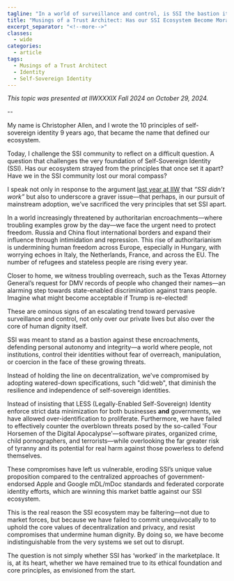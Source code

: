 ```yaml
---
tagline: "In a world of surveillance and control, is SSI the bastion it was meant to be?"
title: "Musings of a Trust Architect: Has our SSI Ecosystem Become Morally Bankrupt?"
excerpt_separator: "<!--more-->"
classes:
  - wide
categories:
  - article
tags:
  - Musings of a Trust Architect
  - Identity
  - Self-Sovereign Identity
---
```


_This topic was presented at IIWXXXIX Fall 2024 on October 29, 2024._

--

My name is Christopher Allen, and I wrote the 10 principles of self-sovereign identity 9 years ago, that became the name that defined our ecosystem.

Today, I challenge the SSI community to reflect on a difficult question. A question that challenges the very foundation of Self-Sovereign Identity (SSI). Has our ecosystem strayed from the principles that once set it apart? Have we in the SSI community lost our moral compass?

I speak not only in response to the argument [last year at IIW](https://rileyparkerhughes.medium.com/why-verifiable-credentials-arent-widely-adopted-why-trinsic-pivoted-aee946379e3b) that _“SSI didn’t work”_ but also to underscore a graver issue—that perhaps, in our pursuit of mainstream adoption, we’ve sacrificed the very principles that set SSI apart.

In a world increasingly threatened by authoritarian encroachments—where troubling examples grow by the day—we face the urgent need to protect freedom. Russia and China flout international borders and expand their influence through intimidation and repression. This rise of authoritarianism is undermining human freedom across Europe, especially in Hungary, with worrying echoes in Italy, the Netherlands, France, and across the EU. The number of refugees and stateless people are rising every year.

Closer to home, we witness troubling overreach, such as the Texas Attorney General’s request for DMV records of people who changed their names—an alarming step towards state-enabled discrimination against trans people. Imagine what might become acceptable if Trump is re-elected!

These are ominous signs of an escalating trend toward pervasive surveillance and control, not only over our private lives but also over the core of human dignity itself.

SSI was meant to stand as a bastion against these encroachments, defending personal autonomy and integrity—a world where people, not institutions, control their identities without fear of overreach, manipulation, or coercion in the face of these growing threats.

Instead of holding the line on decentralization, we've compromised by adopting watered-down specifications, such "did:web", that diminish the resilience and independence of self-sovereign identities.

Instead of insisting that LESS (Legally-Enabled Self-Sovereign) Identity enforce strict data minimization for both businesses **and** governments, we have allowed over-identification to proliferate. Furthermore, we have failed to effectively counter the overblown threats posed by the so-called 'Four Horsemen of the Digital Apocalypse'—software pirates, organized crime, child pornographers, and terrorists—while overlooking the far greater risk of tyranny and its potential for real harm against those powerless to defend themselves.

These compromises have left us vulnerable, eroding SSI’s unique value proposition compared to the centralized approaches of government-endorsed Apple and Google mDL/mDoc standards and federated corporate identity efforts, which are winning this market battle against our SSI ecosystem.

This is the real reason the SSI ecosystem may be faltering—not due to market forces, but because we have failed to commit unequivocally to to uphold the core values of decentralization and privacy, and resist compromises that undermine human dignity. By doing so, we have become indistinguishable from the very systems we set out to disrupt.

The question is not simply whether SSI has ‘worked’ in the marketplace. It is, at its heart, whether we have remained true to its ethical foundation and core principles, as envisioned from the start.
